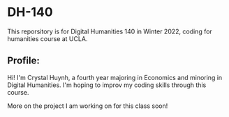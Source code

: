 # DH-140

This reporsitory is for Digital Humanities 140 in Winter 2022, coding for humanities course at UCLA.

## Profile: 
Hi! I'm Crystal Huynh, a fourth year majoring in Economics and minoring in Digital Humanities. I'm hoping to improv my coding skills through this course.

More on the project I am working on for this class soon!
